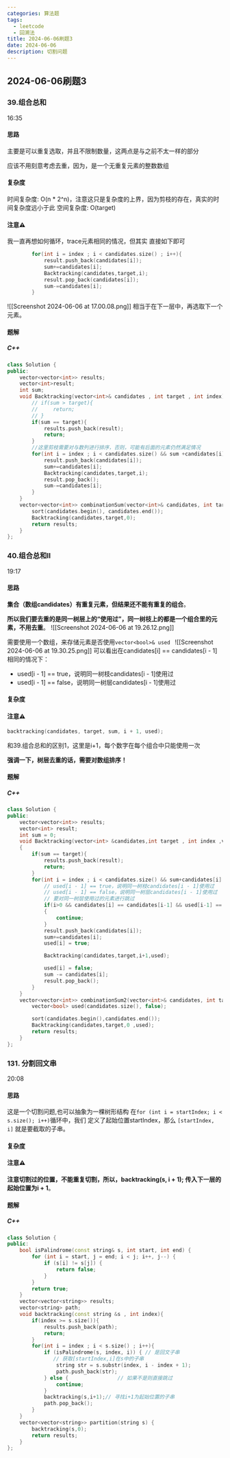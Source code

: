 ```yaml
---
categories: 算法题
tags:
  - leetcode
  - 回溯法
title: 2024-06-06刷题3
date: 2024-06-06
description: 切割问题
---
```

## 2024-06-06刷题3
### 39.组合总和
16:35
#### 思路
主要是可以重复选取，并且不限制数量，这两点是与之前不太一样的部分

应该不用刻意考虑去重，因为，是一个无重复元素的整数数组
#### 复杂度
时间复杂度: O(n * 2^n)，注意这只是复杂度的上界，因为剪枝的存在，真实的时间复杂度远小于此
空间复杂度: O(target)
#### 注意⚠️
我一直再想如何循环，trace元素相同的情况，但其实
直接如下即可
```C++
        for(int i = index ; i < candidates.size() ; i++){
            result.push_back(candidates[i]);
            sum+=candidates[i];
            Backtracking(candidates,target,i);                
            result.pop_back(candidates[i]);
            sum-=candidates[i];
        }
```
![[Screenshot 2024-06-06 at 17.00.08.png]]
相当于在下一层中，再选取下一个元素。
#### 题解
##### C++
```C++
class Solution {
public:
    vector<vector<int>> results;
    vector<int>result;
    int sum;
    void Backtracking(vector<int>& candidates , int target , int index){
        // if(sum > target){
        //     return;
        // }
        if(sum == target){
            results.push_back(result);
            return;
        }
        //这里剪枝需要对与数列进行排序，否则，可能有后面的元素仍然满足情况
        for(int i = index ; i < candidates.size() && sum +candidates[i] <= target; i++){
            result.push_back(candidates[i]);
            sum+=candidates[i];
            Backtracking(candidates,target,i);
            result.pop_back();
            sum-=candidates[i];
        }
    }
    vector<vector<int>> combinationSum(vector<int>& candidates, int target) {
        sort(candidates.begin(), candidates.end());
        Backtracking(candidates,target,0);
        return results;
    }
};
```





### 40.组合总和II
19:17
#### 思路
**集合（数组candidates）有重复元素，但结果还不能有重复的组合**。

**所以我们要去重的是同一树层上的“使用过”，同一树枝上的都是一个组合里的元素，不用去重**。
![[Screenshot 2024-06-06 at 19.26.12.png]]

需要使用一个数组，来存储元素是否使用`vector<bool>& used `
![[Screenshot 2024-06-06 at 19.30.25.png]]
可以看出在candidates[i] == candidates[i - 1]相同的情况下：
- used[i - 1] == true，说明同一树枝candidates[i - 1]使用过
- used[i - 1] == false，说明同一树层candidates[i - 1]使用过
#### 复杂度
#### 注意⚠️
```C++
backtracking(candidates, target, sum, i + 1, used);
```
和39.组合总和的区别1，这里是i+1，每个数字在每个组合中只能使用一次

**强调一下，树层去重的话，需要对数组排序！**
#### 题解
##### C++
```C++
class Solution {
public:
    vector<vector<int>> results;
    vector<int> result;
    int sum = 0;    
    void Backtracking(vector<int> &candidates,int target , int index ,vector<bool>& used)
    {
        if(sum == target){
            results.push_back(result);
            return;
        }
        for(int i = index ; i < candidates.size() && sum+candidates[i] <= target ; i++){
            // used[i - 1] == true，说明同一树枝candidates[i - 1]使用过
            // used[i - 1] == false，说明同一树层candidates[i - 1]使用过
            // 要对同一树层使用过的元素进行跳过
            if(i>0 && candidates[i] == candidates[i-1] && used[i-1] == false)
            {
                continue;
            }
            result.push_back(candidates[i]);
            sum+=candidates[i];
            used[i] = true;

            Backtracking(candidates,target,i+1,used);

            used[i] = false;
            sum -= candidates[i];
            result.pop_back();            
        }
    }
    vector<vector<int>> combinationSum2(vector<int>& candidates, int target) {
        vector<bool> used(candidates.size(), false);

        sort(candidates.begin(),candidates.end());
        Backtracking(candidates,target,0 ,used);
        return results;
    }
};
```

### 131. 分割回文串
20:08
#### 思路
这是一个切割问题,也可以抽象为一棵树形结构
在`for (int i = startIndex; i < s.size(); i++)`循环中，我们 定义了起始位置startIndex，那么 `[startIndex, i]` 就是要截取的子串。
#### 复杂度
#### 注意⚠️
**注意切割过的位置，不能重复切割，所以，backtracking(s, i + 1); 传入下一层的起始位置为i + 1**。
#### 题解
##### C++
```C++
class Solution {
public:
    bool isPalindrome(const string& s, int start, int end) {
        for (int i = start, j = end; i < j; i++, j--) {
            if (s[i] != s[j]) {
                return false;
            }
        }
        return true;
    }
    vector<vector<string>> results;
    vector<string> path;
    void backtracking(const string &s , int index){
        if(index >= s.size()){
            results.push_back(path);
            return;
        }
        for(int i = index ; i < s.size() ; i++){
            if (isPalindrome(s, index, i)) { // 是回文子串
               // 获取[startIndex,i]在s中的子串
                string str = s.substr(index, i - index + 1);
                path.push_back(str);
            } else {                // 如果不是则直接跳过
                continue;
            }
            backtracking(s,i+1);// 寻找i+1为起始位置的子串
            path.pop_back();
        }
    }
    vector<vector<string>> partition(string s) {
        backtracking(s,0);
        return results;
    }
};
```





